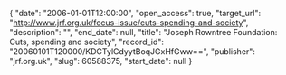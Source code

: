 {
  "date": "2006-01-01T12:00:00", 
  "open_access": true, 
  "target_url": "http://www.jrf.org.uk/focus-issue/cuts-spending-and-society", 
  "description": "", 
  "end_date": null, 
  "title": "Joseph Rowntree Foundation: Cuts, spending and society", 
  "record_id": "20060101T120000/KDCTylCdyytBoqJGxHfGww==", 
  "publisher": "jrf.org.uk", 
  "slug": 60588375, 
  "start_date": null
}

